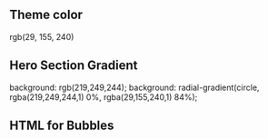 ## Theme color

rgb(29, 155, 240)

## Hero Section Gradient

background: rgb(219,249,244);
background: radial-gradient(circle, rgba(219,249,244,1) 0%, rgba(29,155,240,1) 84%);

## HTML for Bubbles

 <!-- <div class="bubble small"></div>
  <div class="bubble s-medium"></div>
  <div class="bubble medium"></div>
  <div class="bubble large"></div>
  <div class="bubble small-l"> -->
